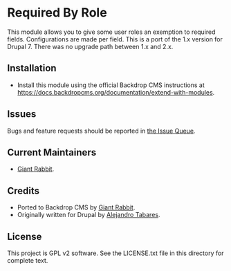 Required By Role
======================

This module allows you to give some user roles an exemption to
required fields. Configurations are made per field. This is a port of the 1.x
version for Drupal 7. There was no upgrade path between 1.x and 2.x.

Installation
------------

- Install this module using the official Backdrop CMS instructions at
  https://docs.backdropcms.org/documentation/extend-with-modules.

Issues
------

Bugs and feature requests should be reported in [the Issue Queue](https://github.com/backdrop-contrib/required_by_role/issues).

Current Maintainers
-------------------

- [Giant Rabbit](https://github.com/giant-rabbit).

Credits
-------

- Ported to Backdrop CMS by [Giant Rabbit](https://github.com/giant-rabbit).
- Originally written for Drupal by [Alejandro Tabares](https://git.drupalcode.org/lord_of_freaks).

License
-------

This project is GPL v2 software.
See the LICENSE.txt file in this directory for complete text.
